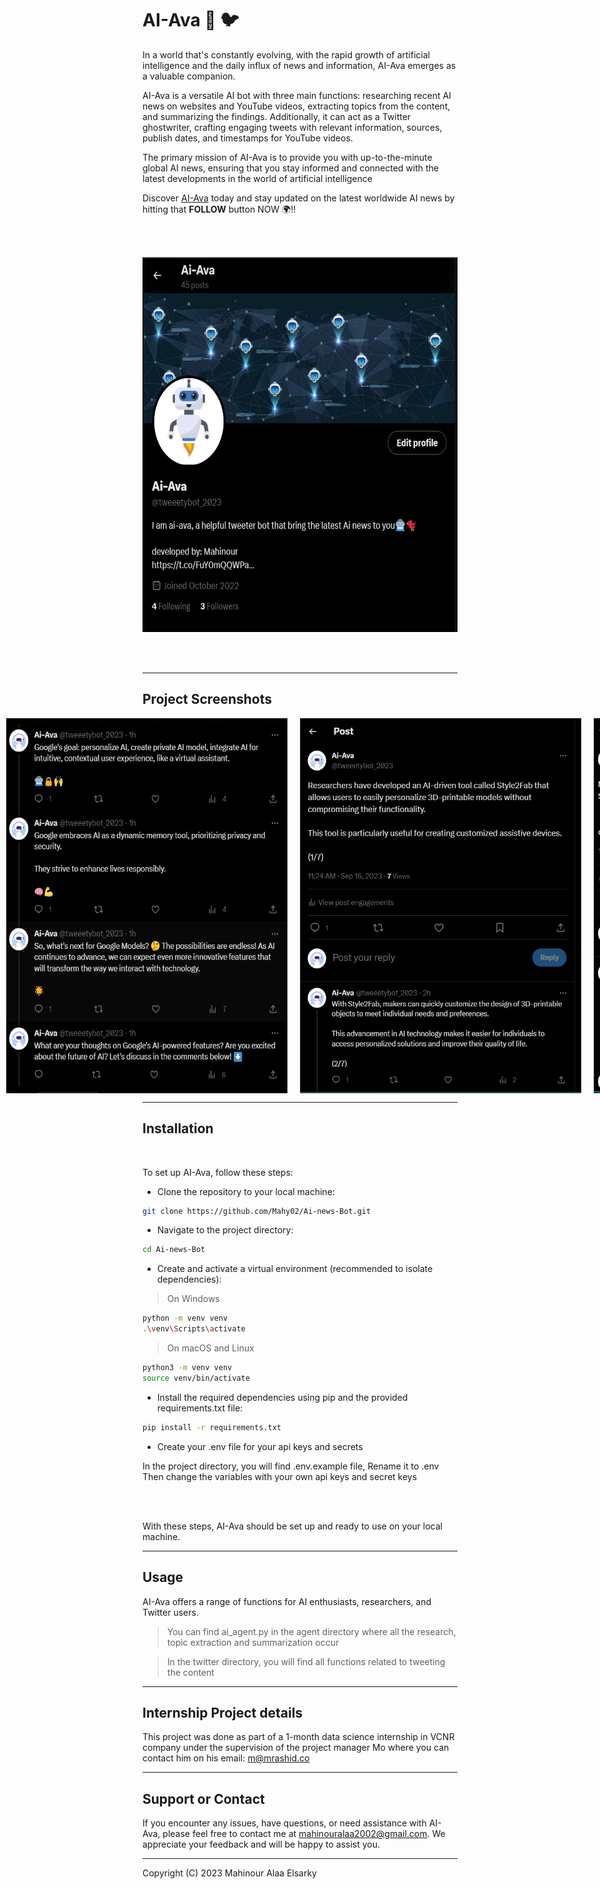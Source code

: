
# AI-Ava 🤖 🐦

In a world that's constantly evolving, with the rapid growth of artificial intelligence and the daily influx of news and information, AI-Ava emerges as a valuable companion. 

AI-Ava is a versatile AI bot with three main functions: researching recent AI news on websites and YouTube videos, extracting topics from the content, and summarizing the findings. Additionally, it can act as a Twitter ghostwriter, crafting engaging tweets with relevant information, sources, publish dates, and timestamps for YouTube videos.

The primary mission of AI-Ava is to provide you with up-to-the-minute global AI news, ensuring that you stay informed and connected with the latest developments in the world of artificial intelligence

Discover [AI-Ava](https://twitter.com/tweeetybot_2023?t=eoAprdx5Z6gROxXlpSnyGA&s=09) today and stay updated on the latest worldwide AI news by hitting that **FOLLOW** button NOW 🌍!!

<br>
<br>

<p align="center">
  <img src="https://github.com/Mahy02/Ai-news-Bot/blob/main/screenshots/Screenshot%202023-09-24%20190832.png" width="580" height="600" alt="AI-AVA">
</p>


<br>
<br>

---
## Project Screenshots

<div style="display: flex; justify-content: center;">
   <img src="https://github.com/Mahy02/Ai-news-Bot/blob/main/screenshots/Screenshot%202023-09-16%20134456.png" alt="ss" width="450" height="600" style="margin-right: 20px;">
    <img src="https://github.com/Mahy02/Ai-news-Bot/blob/main/screenshots/Screenshot%202023-09-16%20134506.png" alt="ss" width="450" height="600" style="margin-right: 20px;">
  <br>
  <br>
    <img src="https://github.com/Mahy02/Ai-news-Bot/blob/main/screenshots/Screenshot%202023-09-16%20134546.png" alt="ss" width="450" height="600" style="margin-right: 20px;">
    <img src="https://github.com/Mahy02/Ai-news-Bot/blob/main/screenshots/Screenshot%202023-09-16%20134623.png" alt="ss"  width="450" height="600" style="margin-right: 20px;">
</div>

---

## Installation
<br>

To set up AI-Ava, follow these steps:

- Clone the repository to your local machine:

```bash
git clone https://github.com/Mahy02/Ai-news-Bot.git
```


- Navigate to the project directory:
```bash
cd Ai-news-Bot
```

- Create and activate a virtual environment (recommended to isolate dependencies):

> On Windows

```bash
python -m venv venv
.\venv\Scripts\activate
```

> On macOS and Linux

```bash
python3 -m venv venv
source venv/bin/activate
```

- Install the required dependencies using pip and the provided requirements.txt file:
```bash
pip install -r requirements.txt
```
- Create your .env file for your api keys and secrets

In the project directory, you will find .env.example file, Rename it to .env
Then change the variables with your own api keys and secret keys

<br>
<br>

With these steps, AI-Ava should be set up and ready to use on your local machine.


---

## Usage

AI-Ava offers a range of functions for AI enthusiasts, researchers, and Twitter users.

> You can find ai_agent.py in the agent directory where all the research, topic extraction and summarization occur

> In the twitter directory, you will find all functions related to tweeting the content


---

## Internship Project details

This project was done as part of a 1-month data science internship in VCNR company under the supervision of the project manager Mo where you can contact him on his email: m@mrashid.co

---

## Support or Contact

If you encounter any issues, have questions, or need assistance with AI-Ava, please feel free to contact me at mahinouralaa2002@gmail.com. We appreciate your feedback and will be happy to assist you.

---

Copyright (C) 2023 Mahinour Alaa Elsarky
